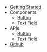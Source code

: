 * [Getting Started](getting-started)
* Components
    - [Button](components/button)
    - [Text Field](components/text-field)
* APIs
    - [Button](apis/button-api)
    - [Text Field](apis/text-field-api)
* [Github](https://github.com/rohinivsenthil/skaffa)